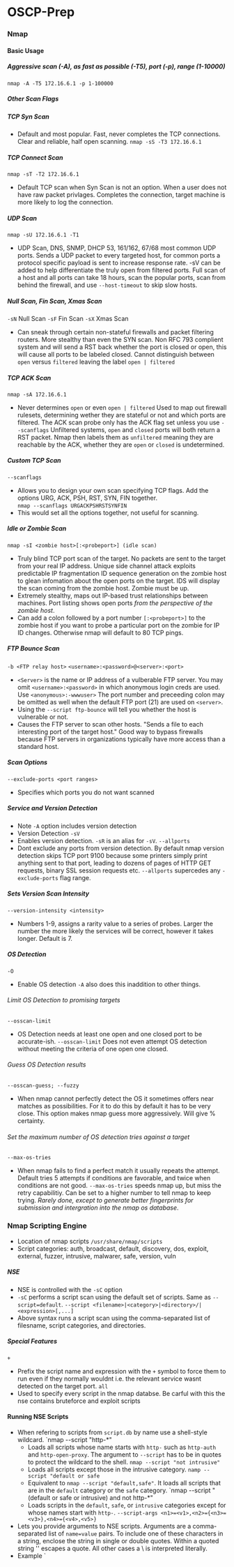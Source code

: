 # OSCP-Prep
### Nmap
#### Basic Usage
##### Aggressive scan (-A), as fast as possible (-T5), port (-p), range (1-10000)
`nmap -A -T5 172.16.6.1 -p 1-100000`
##### Other Scan Flags
##### TCP Syn Scan 
- Default and most popular.  Fast, never completes the TCP connections. Clear and reliable, half open scanning.
`nmap -sS -T3 172.16.6.1`
##### TCP Connect Scan
`nmap -sT -T2 172.16.6.1`
- Default TCP scan when Syn Scan is not an option. When a user does not have raw packet privlages. Completes the connection, target machine is more likely to log the connection.
##### UDP Scan 
`nmap -sU 172.16.6.1 -T1`
- UDP Scan, DNS, SNMP, DHCP 53, 161/162, 67/68 most common UDP ports. Sends a UDP packet to every targeted host, for common ports a protocol specific payload is sent to increase response rate. -sV can be added to help differentiate the truly open from filtered ports. Full scan of a host and all ports can take 18 hours, scan the popular ports, scan from behind the firewall, and use `--host-timeout` to skip slow hosts.
##### Null Scan, Fin Scan, Xmas Scan
`-sN` Null Scan 
`-sF` Fin Scan
`-sX` Xmas Scan
- Can sneak through certain non-stateful firewalls and packet filtering routers.  More stealthy than even the SYN scan. Non RFC 793 complient system and will send a RST back whether the port is closed or open, this will cause all ports to be labeled closed. Cannot distinguish between `open` versus `filtered` leaving the label `open | filtered`
##### TCP ACK Scan
`nmap -sA 172.16.6.1` 
- Never determines `open` or even `open | filtered` Used to map out firewall rulesets, determining wether they are stateful or not and which ports are filtered. The ACK scan probe only has the ACK flag set unless you use `--scanflags` Unfiltered systems, `open` and `closed` ports will both return a RST packet. Nmap then labels them as `unfiltered` meaning they are reachable by the ACK, whether they are `open` or `closed` is undetermined.
##### Custom TCP Scan
`--scanflags`
- Allows you to design your own scan specifying TCP flags. Add the options URG, ACK, PSH, RST, SYN, FIN together.  
`nmap --scanflags URGACKPSHRSTSYNFIN`
- This would set all the options together, not useful for scanning.
##### Idle or Zombie Scan
`nmap -sI <zombie host>[:<probeport>] (idle scan)`
- Truly blind TCP port scan of the target. No packets are sent to the target from your real IP address. Unique side channel attack exploits predictable IP fragmentation ID sequence generation on the zombie host to glean infomation about the open ports on the target. IDS will display the scan coming from the zombie host. Zombie must be up.
- Extremely stealthy, maps out IP-based trust relationships between machines. Port listing shows open ports *from the perspective of the zombie host*. 
- Can add a colon followed by a port number `[:<probeport>]` to the zombie host if you want to probe a particular port on the zombie for IP ID changes. Otherwise nmap will default to 80 TCP pings.
##### FTP Bounce Scan
`-b <FTP relay host>`
`<username>:<password>@<server>:<port>`
- `<Server>` is the name or IP address of a vulberable FTP server. You may omit `<username>:<password>` in which anonymous login creds are used.  Use `<anonymous>:-wwwuser>` The port number and preceeding colon may be omitted as well when the default FTP port (21) are used on `<server>`.
- Using the `--script ftp-bounce` will tell you whether the host is vulnerable or not.
- Causes the FTP server to scan other hosts. "Sends a file to each interesting port of the target host."  Good way to bypass firewalls because FTP servers in organizations typically have more access than a standard host.
##### Scan Options
`--exclude-ports <port ranges>`
- Specifies which ports you do not want scanned
##### Service and Version Detection
- Note `-A` option includes version detection
- Version Detection
`-sV`
- Enables version detection. `-sR` is an alias for `-sV`.
`--allports`
- Dont exclude any ports from version detection.  By default nmap version detection skips TCP port 9100 because some printers simply print anything sent to that port, leading to dozens of pages of HTTP GET requests, binary SSL session requests etc.
`--allports` supercedes any `-exclude-ports` flag range.
##### Sets Version Scan Intensity 
`--version-intensity <intensity>` 
- Numbers 1-9, assigns a rarity value to a series of probes. Larger the number the more likely the services will be correct, however it takes longer. Default is 7.
##### OS Detection
`-O` 
- Enable OS detection `-A` also does this inaddition to other things.
###### Limit OS Detection to promising targets
`--osscan-limit`
- OS Detection needs at least one open and one closed port to be accurate-ish.  `--osscan-limit` Does not even attempt OS detection without meeting the criteria of one open one closed.
###### Guess OS Detection results
`--osscan-guess; --fuzzy`
- When nmap cannot perfectly detect the OS it sometimes offers near matches as possibilities. For it to do this by default it has to be very close. This option makes nmap guess more aggressively. Will give % certainty.
###### Set the maximum number of OS detection tries against a target
`--max-os-tries`
- When nmap fails to find a perfect match it usually repeats the attempt. Default tries 5 attempts if conditions are favorable, and twice when conditions are not good. `--max-os-tries` speeds nmap up, but miss the retry capabilitiy. Can be set to a higher number to tell nmap to keep trying. *Rarely done, except to generate better fingerprints for submission and intergration into the nmap os database*.
### Nmap Scripting Engine
- Location of nmap scripts
`/usr/share/nmap/scripts`
- Script categories: auth, broadcast, default, discovery, dos, exploit, external, fuzzer, intrusive, malwarer, safe, version, vuln
##### NSE 
- NSE is controlled with the `-sC` option
- `-sC` performs a script scan using the default set of scripts.  Same as `--script=default`. 
`--script <filename>|<category>|<directory>/|<expression>[,...]`
- Above syntax runs a script scan using the comma-separated list of filesname, script categories, and directories. 
##### Special Features
`+`
- Prefix the script name and expression with the `+` symbol to force them to run even if they normally wouldnt i.e. the relevant service wasnt detected on the target port.
`all`
- Used to specify every script in the nmap databse. Be carful with this the nse contains bruteforce and exploit scripts
#### Running NSE Scripts
- When refering to scripts from `script.db` by name use a shell-style wildcard.
`nmap --script "http-*"
  - Loads all scripts whose name starts with `http-` such as `http-auth` and `http-open-proxy`.  The argument to `--script` has to be in quotes to protect the wildcard to the shell.
`nmap --script "not intrusive"`
  - Loads all scripts except those in the intrusive category.
`namp --script "default or safe`
  - Equivalent to `nmap --script "default,safe"`. It loads all scripts that are in the `default` category or the `safe` category.
`nmap --script "(default or safe or intrusive) and not http-*"
  - Loads scripts in the `default`, `safe`, or `intrusive` categories except for whose names start with `http-`.
`--script-args <n1>=<v1>,<n2>={<n3>=<v3>},<n4>={<v4>,<v5>}`
- Lets you provide arguments to NSE scripts. Arguments are a comma-separated list of `name=value` pairs. To include one of these characters in a string, enclose the string in single or double quotes. Within a quoted string '\' escapes a quote. All other cases a \ is interpreted literally.
- Example
`
